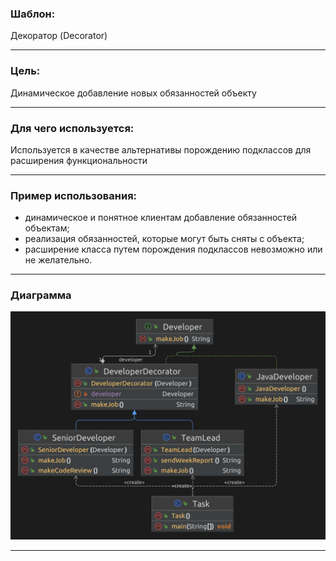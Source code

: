 ### Шаблон:

Декоратор (Decorator)

----------------------------------------------------------------------------------------------------------------------
### Цель:

Динамическое добавление новых обязанностей объекту

----------------------------------------------------------------------------------------------------------------------
### Для чего используется:

Используется в качестве альтернативы порождению подклассов для расширения функциональности

----------------------------------------------------------------------------------------------------------------------
### Пример использования:

- динамическое и понятное клиентам добавление обязанностей объектам;
- реализация обязанностей, которые могут быть сняты с объекта;
- расширение класса путем порождения подклассов невозможно или не желательно.

----------------------------------------------------------------------------------------------------------------------
### Диаграмма

![decorator.png](..%2F..%2F..%2Fdiagrams%2Fdecorator.png)

----------------------------------------------------------------------------------------------------------------------